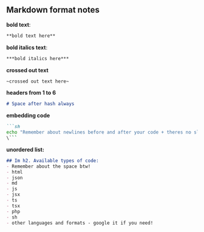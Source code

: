 ## Markdown format notes
**bold text**:
```md
**bold text here**
```
**bold italics text**:
```md
***bold italics here***
```
**crossed out text**
```md
~crossed out text here~
```
**headers from 1 to 6**
```md
# Space after hash always
```
**embedding code**
```md
```sh
echo "Remember about newlines before and after your code + theres no slash"
\```
```
**unordered list:**
```md
## Im h2. Available types of code:
- Remember about the space btw!
- html
- json
- md
- js
- jsx
- ts
- tsx 
- php
- sh
- other languages and formats - google it if you need!
```




